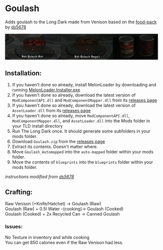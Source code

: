 # Goulash
Adds goulash to the Long Dark made from Venison based on the <a href="https://github.com/ds5678/Food-Pack">food-pack</a> by <a href="https://github.com/ds5678">ds5678</a>  
  
  ![Deer Goulash](/Images/DeerGoulash.png)
  
## Installation:  
1. If you haven't done so already, install MelonLoader by downloading and running [MelonLoader.Installer.exe](https://github.com/HerpDerpinstine/MelonLoader/releases/latest/download/MelonLoader.Installer.exe)
2. If you haven't done so already, download the latest version of `ModComponentAPI.dll` and `ModComponentMapper.dll` from its [releases page](https://github.com/ds5678/ModComponent/releases)
3. If you haven't done so already, download the latest version of `AssetLoader.dll` from its [releases page](https://github.com/ds5678/AssetLoader/releases)
4. If you haven't done so already, move `ModComponentAPI.dll`, `ModComponentMapper.dll`, and `AssetLoader.dll` into the Mods folder in your TLD install directory
5. Run The Long Dark once. It should generate some subfolders in your mods folder.
6. Download `Goulash.zip` from the [releases page](https://github.com/renpre98/goulash/releases)
7. Extract its contents. Doesn't matter where.
8. Move `Goulash_Automapped` into the `auto-mapped` folder within your mods folder.  
9. Move the contents of `blueprints` into the `blueprints` folder within your mods folder.  

*instructions modified from <a href="https://github.com/ds5678">ds5678</a>*

## Crafting: 
Raw Venison (+Knife/Hatchet) -> Goulash (Raw)  
Goulash (Raw) + 0.5l Water -(cooking)-> Goulash (Cooked)  
Goulash (Cooked) + 2x Recycled Can -> Canned Goulash  
  
### Issues:  
No Texture in inventory and while cooking  
You can get 850 calories even if the Raw Venison had less.
